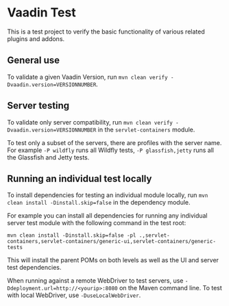 # Vaadin Test

This is a test project to verify the basic functionality of various related plugins and addons.

## General use

To validate a given Vaadin Version, run `mvn clean verify -Dvaadin.version=VERSIONNUMBER`.

## Server testing

To validate only server compatibility, run `mvn clean verify -Dvaadin.version=VERSIONNUMBER` in the `servlet-containers` module.

To test only a subset of the servers, there are profiles with the server name. For example `-P wildfly` runs all Wildfly tests, `-P glassfish,jetty` runs all the Glassfish and Jetty tests.

## Running an individual test locally

To install dependencies for testing an individual module locally, run `mvn clean install -Dinstall.skip=false` in the dependency module.

For example you can install all dependencies for running any individual server test module with the following command in the test root:
```
mvn clean install -Dinstall.skip=false -pl .,servlet-containers,servlet-containers/generic-ui,servlet-containers/generic-tests
```

This will install the parent POMs on both levels as well as the UI and server test dependencies.

When running against a remote WebDriver to test servers, use `-Ddeployment.url=http://<yourip>:8080` on the Maven command line. To test with local WebDriver, use `-DuseLocalWebDriver`.
